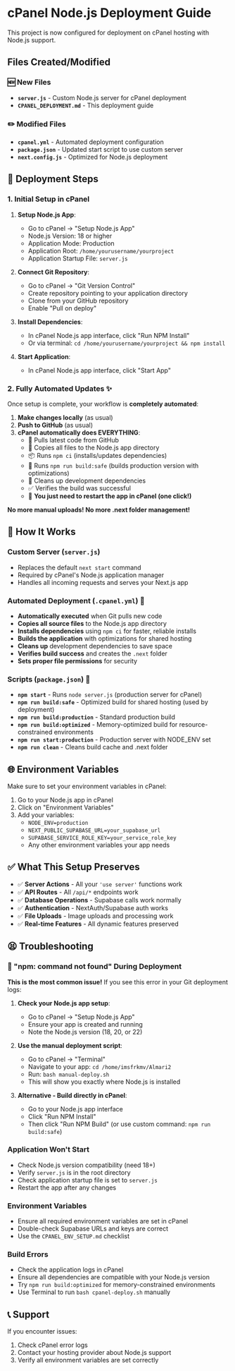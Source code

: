 # cPanel Node.js Deployment Guide

This project is now configured for deployment on cPanel hosting with Node.js support.

## Files Created/Modified

### 🆕 New Files
- **`server.js`** - Custom Node.js server for cPanel deployment
- **`CPANEL_DEPLOYMENT.md`** - This deployment guide

### ✏️ Modified Files
- **`cpanel.yml`** - Automated deployment configuration
- **`package.json`** - Updated start script to use custom server
- **`next.config.js`** - Optimized for Node.js deployment

## 🚀 Deployment Steps

### 1. Initial Setup in cPanel

1. **Setup Node.js App**:
   - Go to cPanel → "Setup Node.js App"
   - Node.js Version: 18 or higher
   - Application Mode: Production
   - Application Root: `/home/yourusername/yourproject`
   - Application Startup File: `server.js`

2. **Connect Git Repository**:
   - Go to cPanel → "Git Version Control"
   - Create repository pointing to your application directory
   - Clone from your GitHub repository
   - Enable "Pull on deploy"

3. **Install Dependencies**:
   - In cPanel Node.js app interface, click "Run NPM Install"
   - Or via terminal: `cd /home/yourusername/yourproject && npm install`

4. **Start Application**:
   - In cPanel Node.js app interface, click "Start App"

### 2. Fully Automated Updates ✨

Once setup is complete, your workflow is **completely automated**:

1. **Make changes locally** (as usual)
2. **Push to GitHub** (as usual)
3. **cPanel automatically does EVERYTHING**:
   - 🔄 Pulls latest code from GitHub
   - 📁 Copies all files to the Node.js app directory
   - 📦 Runs `npm ci` (installs/updates dependencies)
   - 🔨 Runs `npm run build:safe` (builds production version with optimizations)
   - 🧹 Cleans up development dependencies
   - ✅ Verifies the build was successful
   - 🔄 **You just need to restart the app in cPanel (one click!)**

**No more manual uploads! No more .next folder management!**

## 🔧 How It Works

### Custom Server (`server.js`)
- Replaces the default `next start` command
- Required by cPanel's Node.js application manager
- Handles all incoming requests and serves your Next.js app

### Automated Deployment (`.cpanel.yml`) 🤖
- **Automatically executed** when Git pulls new code
- **Copies all source files** to the Node.js app directory
- **Installs dependencies** using `npm ci` for faster, reliable installs
- **Builds the application** with optimizations for shared hosting
- **Cleans up** development dependencies to save space
- **Verifies build success** and creates the `.next` folder
- **Sets proper file permissions** for security

### Scripts (`package.json`) 📜
- **`npm start`** - Runs `node server.js` (production server for cPanel)
- **`npm run build:safe`** - Optimized build for shared hosting (used by deployment)
- **`npm run build:production`** - Standard production build
- **`npm run build:optimized`** - Memory-optimized build for resource-constrained environments
- **`npm run start:production`** - Production server with NODE_ENV set
- **`npm run clean`** - Cleans build cache and .next folder

## 🌐 Environment Variables

Make sure to set your environment variables in cPanel:
1. Go to your Node.js app in cPanel
2. Click on "Environment Variables"
3. Add your variables:
   - `NODE_ENV=production`
   - `NEXT_PUBLIC_SUPABASE_URL=your_supabase_url`
   - `SUPABASE_SERVICE_ROLE_KEY=your_service_role_key`
   - Any other environment variables your app needs

## ✅ What This Setup Preserves

- ✅ **Server Actions** - All your `'use server'` functions work
- ✅ **API Routes** - All `/api/*` endpoints work
- ✅ **Database Operations** - Supabase calls work normally
- ✅ **Authentication** - NextAuth/Supabase auth works
- ✅ **File Uploads** - Image uploads and processing work
- ✅ **Real-time Features** - All dynamic features preserved

## 😫 Troubleshooting

### 🚨 "npm: command not found" During Deployment
**This is the most common issue!** If you see this error in your Git deployment logs:

1. **Check your Node.js app setup**:
   - Go to cPanel → "Setup Node.js App"
   - Ensure your app is created and running
   - Note the Node.js version (18, 20, or 22)

2. **Use the manual deployment script**:
   - Go to cPanel → "Terminal"
   - Navigate to your app: `cd /home/imsfrkmv/Almari2`
   - Run: `bash manual-deploy.sh`
   - This will show you exactly where Node.js is installed

3. **Alternative - Build directly in cPanel**:
   - Go to your Node.js app interface
   - Click "Run NPM Install" 
   - Then click "Run NPM Build" (or use custom command: `npm run build:safe`)

### Application Won't Start
- Check Node.js version compatibility (need 18+)
- Verify `server.js` is in the root directory
- Check application startup file is set to `server.js`
- Restart the app after any changes

### Environment Variables
- Ensure all required environment variables are set in cPanel
- Double-check Supabase URLs and keys are correct
- Use the `CPANEL_ENV_SETUP.md` checklist

### Build Errors
- Check the application logs in cPanel
- Ensure all dependencies are compatible with your Node.js version
- Try `npm run build:optimized` for memory-constrained environments
- Use Terminal to run `bash cpanel-deploy.sh` manually

## 📞 Support

If you encounter issues:
1. Check cPanel error logs
2. Contact your hosting provider about Node.js support
3. Verify all environment variables are set correctly
